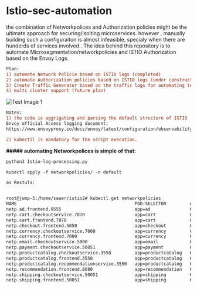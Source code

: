 # Istio-sec-automation


the combination of Networkpolices and Authorization policies might be the ultimate approach for securing/isolting microservices.
however , manually building such a configuraiton is almost infeasible,  specialy  when there are hunderds of services involved..
The idea behind this repository is to automate Microsegmentation/networkpolicies and ISTIO Authorization based on the Envoy Logs.

```diff
Plan:  
1) automate Network Policie based on ISTIO logs (completed) 
2) automate Authorization policies based on ISTIO logs (under construction)
3) Create Traffic Generator based on the traffic logs for automating tests (under construction)
4) multi cluster support (future plan)
```
![Test Image 1](https://github.com/assafsauer/Istio-sec-automation/blob/main/ISTIO.diagram.png) 



```diff
Notes:
1) the code is aggrigating and parsing the default structure of ISTIO  access log , Customising of istio access logs , might damage the script.
Envoy official Access logging document: 
https://www.envoyproxy.io/docs/envoy/latest/configuration/observability/access_log/usage#default-format-string

2) kubectil is mandatory for the script execution. 

```

**##### automating Networkpolices is simple of that:** 
```diff
python3 Istio-log-processing.py

kubectl apply -f networkpolicies/ -n default

as Restuls:


root@jump-5:/home/sauer/istio2# kubectl get networkpolicies
NAME                                             POD-SELECTOR         AGE
netp.ad.frontend.9555                            app=ad               6s
netp.cart.checkoutservice.7070                   app=cart             6s
netp.cart.frontend.7070                          app=cart             6s
netp.checkout.frontend.5050                      app=checkout         6s
netp.currency.checkoutservice.7000               app=currency         6s
netp.currency.frontend.7000                      app=currency         6s
netp.email.checkoutservice.5000                  app=email            6s
netp.payment.checkoutservice.50051               app=payment          6s
netp.productcatalog.checkoutservice.3550         app=productcatalog   6s
netp.productcatalog.frontend.3550                app=productcatalog   6s
netp.productcatalog.recommendationservice.3550   app=productcatalog   6s
netp.recommendation.frontend.8080                app=recommendation   6s
netp.shipping.checkoutservice.50051              app=shipping         6s
netp.shipping.frontend.50051                     app=shipping         6s
```
